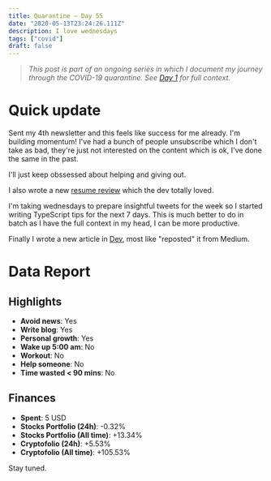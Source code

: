 ```yaml
---
title: Quarantine — Day 55
date: "2020-05-13T23:24:26.111Z"
description: I love wednesdays
tags: ["covid"]
draft: false
---
```


> *This post is part of an ongoing series in which I document my journey through the COVID-19 quarantine. See [Day 1](/quarantine/quarantine-day-1) for full context.*

<div class="divider"></div>

# Quick update

Sent my 4th newsletter and this feels like success for me already. I'm building momentum! I've had a bunch of people unsubscribe which I don't take as bad, they're just not interested on the content which is ok, I've done the same in the past.

I'll just keep obssessed about helping and giving out.

I also wrote a new [resume review](https://carlosroso.com/resume-review/ibrahim/) which the dev totally loved.

I'm taking wednesdays to prepare insightful tweets for the week so I started writing TypeScript tips for the next 7 days. This is much better to do in batch as I have the full context in my head, I can be more productive.

Finally I wrote a new article in [Dev](https://dev.to/caroso1222/how-to-create-fancy-revealing-animations-with-these-simple-css-tricks-4gjk), most like "reposted" it from Medium.

<div class="divider"></div>

# Data Report

## Highlights

* **Avoid news**: Yes
* **Write blog**: Yes
* **Personal growth**: Yes
* **Wake up 5:00 am**: No
* **Workout**: No
* **Help someone**: No
* **Time wasted < 90 mins**: No

## Finances

* **Spent**: 5 USD
* **Stocks Portfolio (24h)**: -0.32%
* **Stocks Portfolio (All time)**: +13.34%
* **Cryptofolio (24h)**: +5.53%
* **Cryptofolio (All time)**: +105.53%

<div class="divider"></div>

Stay tuned.
